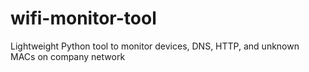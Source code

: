 # wifi-monitor-tool
 Lightweight Python tool to monitor devices, DNS, HTTP, and unknown MACs on company network

